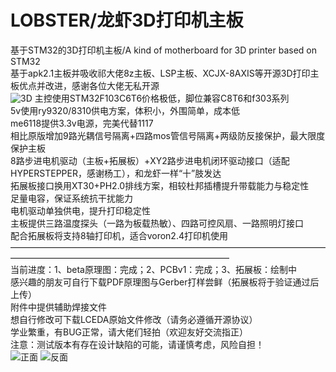 # LOBSTER/龙虾3D打印机主板
基于STM32的3D打印机主板/A kind of motherboard for 3D printer based on STM32  
基于apk2.1主板并吸收祁大佬8z主板、LSP主板、XCJX-8AXIS等开源3D打印主板优点并改进，感谢各位大佬无私开源  
![3D](https://user-images.githubusercontent.com/104925289/173751223-3e6873e7-ce6d-464a-b61b-260ec9649407.png)
主控使用STM32F103C6T6价格极低，脚位兼容C8T6和f303系列  
5v使用ry9320/8310供电方案，体积小，外围简单，成本低  
me6118提供3.3v电源，完美代替1117  
相比原版增加9路光耦信号隔离+四路mos管信号隔离+两级防反接保护，最大限度保护主板  
8路步进电机驱动（主板+拓展板）+XY2路步进电机闭环驱动接口（适配HYPERSTEPPER，感谢杨工），和龙虾一样“十”肢发达  
拓展板接口换用XT30+PH2.0排线方案，相较杜邦插槽提升带载能力与稳定性  
足量电容，保证系统抗干扰能力  
电机驱动单独供电，提升打印稳定性  
主板提供三路温度探头（一路为板载热敏）、四路可控风扇、一路照明灯接口  
配合拓展板将支持8轴打印机，适合voron2.4打印机使用  
—————————————————————————————————————————————————————————————  
当前进度：1、beta原理图：完成；2、PCBv1：完成；3、拓展板：绘制中  
感兴趣的朋友可自行下载PDF原理图与Gerber打样尝鲜（拓展板将于验证通过后上传）  
附件中提供辅助焊接文件  
想自行修改可下载LCEDA原始文件修改（请务必遵循开源协议）  
学业繁重，有BUG正常，请大佬们轻拍（欢迎友好交流指正）  
注意：测试版本有存在设计缺陷的可能，请谨慎考虑，风险自担！  
![正面](https://user-images.githubusercontent.com/104925289/173750571-895a51dc-576b-4745-8f4b-70dd0fa734a7.png)
![反面](https://user-images.githubusercontent.com/104925289/173751047-669db596-b948-42b6-8d42-3ff46b9014ee.png)

